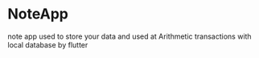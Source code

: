 # NoteApp
note app used to store your data and used at Arithmetic transactions with local database
by flutter
